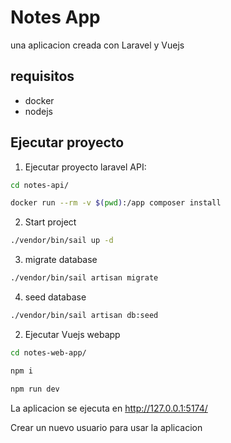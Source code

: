 # Notes App

una aplicacion creada con Laravel y Vuejs

## requisitos

- docker
- nodejs

## Ejecutar proyecto

1. Ejecutar proyecto laravel API:

``` bash
cd notes-api/
```

``` bash
docker run --rm -v $(pwd):/app composer install
```
2. Start project
``` bash
./vendor/bin/sail up -d
```
3. migrate database
``` bash
./vendor/bin/sail artisan migrate
```
4. seed database
``` bash
./vendor/bin/sail artisan db:seed 
```

2. Ejecutar Vuejs webapp

``` bash
cd notes-web-app/
```
``` bash
npm i
```
``` bash
npm run dev
```
La aplicacion se ejecuta en http://127.0.0.1:5174/

Crear un nuevo usuario para usar la aplicacion
